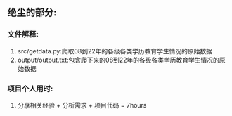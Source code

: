 ## 绝尘的部分:

### 文件解释:

1. src/getdata.py:爬取08到22年的各级各类学历教育学生情况的原始数据
2. output/output.txt:包含爬下来的08到22年的各级各类学历教育学生情况的原始数据

### 项目个人用时:
1. 分享相关经验 + 分析需求 + 项目代码 = 7hours